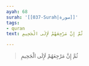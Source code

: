 ```yaml
---
ayah: 68
surah: '[[037-Surah|سورة]]'
tags:
- quran
text: ثُمَّ إِنَّ مَرْجِعَهُمْ لَإِلَى الْجَحِيمِ

---
```

> ثُمَّ إِنَّ مَرْجِعَهُمْ لَإِلَى الْجَحِيمِ

